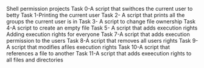 Shell permission projects
Task 0-A script that swithces the current user to betty
Task 1-Printing the current user
Task 2- A script that prints all the groups the current user is in
Task 3- A script to change file ownership
Task 4-A script to create an empty file
Task 5- A script that adds execution rights
Adding execution rights for everyone
Task 7-A script that adds execution permission to the users
Task 8-A script that removes all users rights
Task 9-A script that modifies afiles execution rights
Task 10-A script that references a file to another
Task 11-A script that adds exeecution rights to all files and directories
